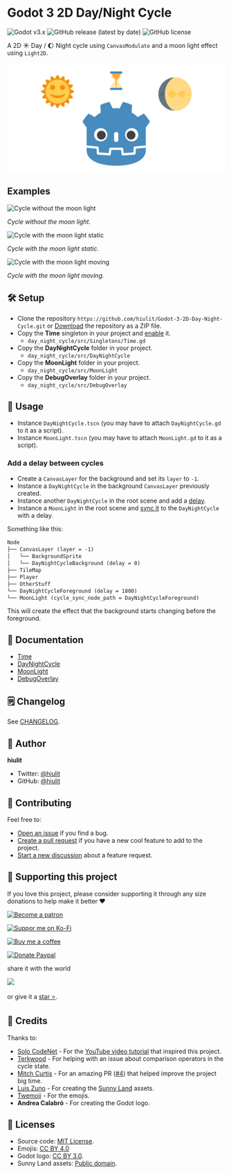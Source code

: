 # Godot 3 2D Day/Night Cycle

<img alt="Godot v3.x" src="https://img.shields.io/badge/Godot-v3.x-%23478cbf?logo=godot-engine&logoColor=white&style=flat-square" />
<img alt="GitHub release (latest by date)" src="https://img.shields.io/github/v/release/hiulit/Godot-3-2D-Day-Night-Cycle?&style=flat-square" />
<img alt="GitHub license" src="https://img.shields.io/github/license/hiulit/Godot-3-2D-Day-Night-Cycle?&style=flat-square" />

A 2D ☀️ Day / 🌔 Night cycle using `CanvasModulate` and a moon light effect using `Light2D`.

![Godot 3 2D Day/Night Cycle Banner](example_images/godot_3_2D_day_night_cycle_banner.jpg)

## Examples

![Cycle without the moon light](example_images/day_night_cycle_godot_3-no-moon.gif)

*Cycle without the moon light.*

![Cycle with the moon light static](example_images/day_night_cycle_godot_3-with-moon.gif)

*Cycle with the moon light static.*

![Cycle with the moon light moving](example_images/day_night_cycle_godot_3-with-moving-moon.gif)

*Cycle with the moon light moving.*
## 🛠️ Setup

- Clone the repository `https://github.com/hiulit/Godot-3-2D-Day-Night-Cycle.git` or  [Download](https://github.com/hiulit/Godot-3-2D-Day-Night-Cycle/archive/master.zip) the repository as a ZIP file.
- Copy the **Time** singleton in your project and [enable](https://docs.godotengine.org/en/stable/getting_started/step_by_step/singletons_autoload.html) it.
    - `day_night_cycle/src/Singletons/Time.gd`
- Copy the **DayNightCycle** folder in your project.
    - `day_night_cycle/src/DayNightCycle`
- Copy the **MoonLight** folder in your project.
    - `day_night_cycle/src/MoonLight`
- Copy the **DebugOverlay** folder in your project.
    - `day_night_cycle/src/DebugOverlay`

## 🚀 Usage

- Instance `DayNightCycle.tscn` (you may have to attach `DayNightCycle.gd` to it as a script).
- Instance `MoonLight.tscn` (you may have to attach `MoonLight.gd` to it as a script).


### Add a delay between cycles

- Create a `CanvasLayer` for the background and set its `layer` to `-1`.
- Instance a `DayNightCycle` in the background `CanvasLayer` previously created.
- Instance another `DayNightCycle` in the root scene and add a [delay](docs/DAY_NIGHT_CYCLE.md#delay).
- Instance a `MoonLight` in the root scene and [sync it](docs/MOON_LIGHT.md#cycle-sync-node-path) to the `DayNightCycle` with a delay.

Something like this:

```
Node
├── CanvasLayer (layer = -1)
│   └── BackgroundSprite
│   └── DayNightCycleBackground (delay = 0)
├── TileMap
├── Player
├── OtherStuff
└── DayNightCycleForeground (delay = 1800)
└── MoonLight (cycle_sync_node_path = DayNightCycleForeground)
```

This will create the effect that the background starts changing before the foreground.

## 📑 Documentation

- [Time](docs/TIME.md)
- [DayNightCycle](docs/DAY_NIGHT_CYCLE.md)
- [MoonLight](docs/MOON_LIGHT.md)
- [DebugOverlay](docs/DEBUG_OVERLAY.md)

## 🗒️ Changelog

See [CHANGELOG](/CHANGELOG.md).

## 👤 Author

**hiulit**

- Twitter: [@hiulit](https://twitter.com/hiulit)
- GitHub: [@hiulit](https://github.com/kefhiulitranabg)

## 🤝 Contributing

Feel free to:

- [Open an issue](https://github.com/hiulit/RetroPie-Godot-Game-Engine-Emulator/issues) if you find a bug.
- [Create a pull request](https://github.com/hiulit/RetroPie-Godot-Game-Engine-Emulator/pulls) if you have a new cool feature to add to the project.
- [Start a new discussion]() about a feature request.

## 🙌 Supporting this project

If you love this project, please consider supporting it through any size donations to help make it better ❤️

[![Become a patron](https://img.shields.io/badge/Become_a_patron-ff424d?logo=Patreon&style=for-the-badge&logoColor=white)](https://www.patreon.com/hiulit)

[![Suppor me on Ko-Fi](https://img.shields.io/badge/Support_me_on_Ko--fi-F16061?logo=Ko-fi&style=for-the-badge&logoColor=white)](https://ko-fi.com/F2F7136ND)

[![Buy me a coffee](https://img.shields.io/badge/Buy_me_a_coffee-FFDD00?logo=buy-me-a-coffee&style=for-the-badge&logoColor=black)](https://www.buymeacoffee.com/hiulit)

[![Donate Paypal](https://img.shields.io/badge/PayPal-00457C?logo=PayPal&style=for-the-badge&label=Donate)](https://www.paypal.com/paypalme/hiulit)

share it with the world

[![](https://img.shields.io/badge/Share_on_Twitter-1DA1F2?style=for-the-badge&logo=twitter&logoColor=white)](https://twitter.com/intent/tweet?url=https%3A%2F%2Fgithub.com%2Fhiulit%2FGodot-3-2D-Day-Night-Cycle&text=%22Godot%203%202D%20Day%2FNight%20Cycle%22%3A%20A%202D%20%E2%98%80%EF%B8%8F%20Day%20%2F%20%F0%9F%8C%94%20Night%20cycle%20using%20CanvasModulate%20and%20a%20moon%20light%20effect%20using%20Light2D)


or give it a [star ⭐️](https://github.com/hiulit/Godot-3-2D-Day-Night-Cycle/stargazers).

## 👏 Credits

Thanks to:

- [Solo CodeNet](https://twitter.com/codenetsolo) - For the [YouTube video tutorial](https://www.youtube.com/watch?v=sz8fyzvB6q0) that inspired this project.
- [Terkwood](https://github.com/Terkwood) - For helping with an issue about comparison operators in the cycle state.
- [Mitch Curtis](https://github.com/mitchcurtis) - For an amazing PR ([#4](https://github.com/hiulit/Godot-3-2D-Day-Night-Cycle/pull/4)) that helped improve the project big time.
- [Luis Zuno](https://twitter.com/ansimuz) - For creating the [Sunny Land](https://opengameart.org/content/sunny-land-2d-pixel-art-pack) assets.
- [Twemoji](https://twemoji.twitter.com/) - For the emojis.
- **Andrea Calabró** - For creating the Godot logo.


## 📝 Licenses

- Source code: [MIT License](/LICENSE).
- Emojis: [CC BY 4.0](https://creativecommons.org/licenses/by/4.0/)
- Godot logo: [CC BY 3.0](https://creativecommons.org/licenses/by/3.0/).
- Sunny Land assets: [Public domain](https://creativecommons.org/publicdomain/zero/1.0/deed).

